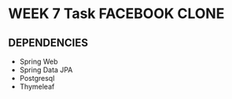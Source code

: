 # WEEK 7 Task FACEBOOK CLONE

## DEPENDENCIES

- Spring Web
- Spring Data JPA
- Postgresql
- Thymeleaf
